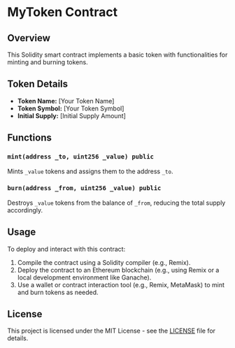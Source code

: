# MyToken Contract

## Overview
This Solidity smart contract implements a basic token with functionalities for minting and burning tokens.

## Token Details
- **Token Name:** [Your Token Name]
- **Token Symbol:** [Your Token Symbol]
- **Initial Supply:** [Initial Supply Amount]

## Functions

### `mint(address _to, uint256 _value) public`
Mints `_value` tokens and assigns them to the address `_to`.

### `burn(address _from, uint256 _value) public`
Destroys `_value` tokens from the balance of `_from`, reducing the total supply accordingly.

## Usage
To deploy and interact with this contract:
1. Compile the contract using a Solidity compiler (e.g., Remix).
2. Deploy the contract to an Ethereum blockchain (e.g., using Remix or a local development environment like Ganache).
3. Use a wallet or contract interaction tool (e.g., Remix, MetaMask) to mint and burn tokens as needed.

## License
This project is licensed under the MIT License - see the [LICENSE](LICENSE) file for details.
